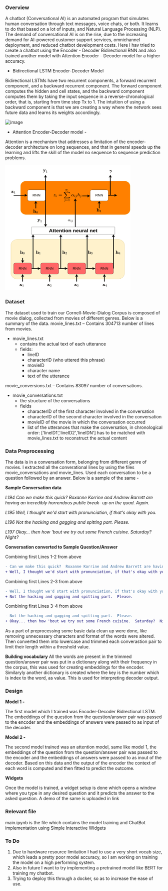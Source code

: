 ### Overview
A chatbot (Conversational AI) is an automated program that simulates human conversation through text messages, voice chats, or both. It learns to do that based on a lot of inputs, and Natural Language Processing (NLP). The demand of conversational AI is on the rise, due to the increasing demand for AI-powered customer support services, omnichannel deployment, and reduced chatbot development costs. Here I hav tried to create a chatbot using the Encoder - Decoder Bidirectional RNN and also trained another model with Attention Encoder - Decoder model for a higher accuracy.

- Bidirectional LSTM Encoder-Decoder Model

Bidirectional LSTMs have two recurrent components, a forward recurrent component, and a backward recurrent component. The forward component computes the hidden and cell states, and the backward component computes them by taking the input sequence in a reverse-chronological order, that is, starting from time step Tx to 1. The intuition of using a backward component is that we are creating a way where the network sees future data and learns its weights accordingly. 

![image](https://user-images.githubusercontent.com/29209042/162600791-e7c42b09-0ab0-499c-a35e-9c22222e4cb0.png)

- Attention Encoder-Decoder model -

Attention is a mechanism that addresses a limitation of the encoder-decoder architecture on long sequences, and that in general speeds up the learning and lifts the skill of the model no sequence to sequence prediction problems.

<img src='https://github.com/Ruparna25/ChatBot_LSTM/blob/main/images/seq2seq-attention.png' width=400 height=400>
</img>

### Dataset 
The dataset used to train our Cornell-Movie-Dialog Corpus is composed of movie dialog, collected from movies of different genres. Below is a summary of the data.
movie_lines.txt – Contains 304713 number of lines from movies.

- movie_lines.txt
	- contains the actual text of each utterance
	- fields:
		- lineID
		- characterID (who uttered this phrase)
		- movieID
		- character name
		- text of the utterance

movie_conversions.txt – Contains 83097 number of conversations.

- movie_conversations.txt
	- the structure of the conversations
	- fields
		- characterID of the first character involved in the conversation
		- characterID of the second character involved in the conversation
		- movieID of the movie in which the conversation occurred
		- list of the utterances that make the conversation, in chronological 
			order: ['lineID1','lineID2','lineIDN']
			has to be matched with movie_lines.txt to reconstruct the actual content
			
### Data Preprocessing 
The data is in a conversation form, belonging from different genre of movies. I extracted all the converational lines by using the files movie_conversations and movie_lines. Used each conversation to be a question followed by an answer. Below is a sample of the same -

**Sample Conversation data**

*L194 Can we make this quick?  Roxanne Korrine and Andrew Barrett are having an incredibly horrendous public break- up on the quad.  Again.*

*L195 Well, I thought we'd start with pronunciation, if that's okay with you.*

*L196 Not the hacking and gagging and spitting part.  Please.*

*L197 Okay... then how 'bout we try out some French cuisine.  Saturday?  Night?*

**Conversation converted to Sample Question/Answer**

Combining first Lines 1-2 from above

```diff
- Can we make this quick?  Roxanne Korrine and Andrew Barrett are having an incredibly horrendous public break- up on the quad.  Again.
+ Well, I thought we'd start with pronunciation, if that's okay with you.
```

Combining first Lines 2-3 from above

```diff
- Well, I thought we'd start with pronunciation, if that's okay with you.
+ Not the hacking and gagging and spitting part.  Please.
```

Combining first Lines 3-4 from above
  
```diff
- Not the hacking and gagging and spitting part.  Please.
+ Okay... then how 'bout we try out some French cuisine.  Saturday?  Night?
```

As a part of preprocessing some basic data clean up were done, like removing unnecessary characters and format of the words were altered. Then converted them into lowercase and trimmed each converastion pair to limit their length within a threshold value. 

**Building vocabulary**
All the words are present in the trimmed question/answer pair was put in a dictionary along with their frequency in the corpus, this was used for creating embeddings for the encoder. Similaryly another dictionary is created where the key is the number which is index to the word, as value. This is used for interpreting decoder output.

### Design ###
**Model 1 -**

The first model which I trained was Encoder-Decoder Bidrectional LSTM. The embeddings of the question from the question/answer pair was passed to the encoder and the embeddings of answers were passed to as input of the decoder. 

**Model 2 -**

The second model trained was an attention model, same like model 1, the embeddings of the question from the question/answer pair was passed to the encoder and the embeddings of answers were passed to as inout of the decoder. Based on this data and the output of the encoder the context of each word is computed and then fitted to predict the outcome.

**Widgets**

Once the model is trained, a widget setup is done which opens a window where you type in any desired question and it predicts the answer to the asked question. A demo of the same is uploaded in link

### Relevant file
main.ipynb is the file which contains the model training and ChatBot implementation using Simple Interactive Widgets

### To Do

1. Due to hardware resource limitation I had to use a very short vocab size, which leads a pretty poor model accuracy, so I am working on training the model on a high performing system.
2. Also in future I want to try implementing a pretrained model like BERT for training my chatbot.
3. Trying to deploy this through a docker, so as to increase the ease of use.

